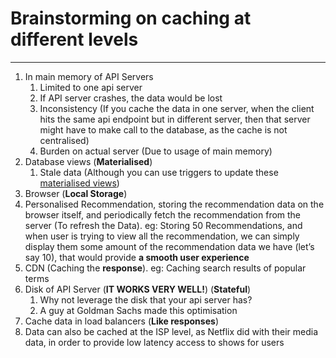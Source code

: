 # Brainstorming on caching at different levels

---

1. In main memory of API Servers
   1. Limited to one api server
   2. If API server crashes, the data would be lost
   3. Inconsistency (If you cache the data in one server, when the client hits the same api endpoint but in different server, then that server might have to make call to the database, as the cache is not centralised)
   4. Burden on actual server (Due to usage of main memory)
2. Database views (**Materialised**)
   1. Stale data (Although you can use triggers to update these [materialised views](https://www.notion.so/Brainstorming-on-caching-at-different-levels-9f5558df45b947ed99bbe69fa032c801?pvs=21))
3. Browser (**Local Storage**)
4. Personalised Recommendation, storing the recommendation data on the browser itself, and periodically fetch the recommendation from the server (To refresh the Data). eg: Storing 50 Recommendations, and when user is trying to view all the recommendation, we can simply display them some amount of the recommendation data we have (let’s say 10), that would provide **a smooth user experience**
5. CDN (Caching the **response**). eg: Caching search results of popular terms
6. Disk of API Server (**IT WORKS VERY WELL!**) (**Stateful**)
   1. Why not leverage the disk that your api server has?
   2. A guy at Goldman Sachs made this optimisation
7. Cache data in load balancers (**Like responses**)
8. Data can also be cached at the ISP level, as Netflix did with their media data, in order to provide low latency access to shows for users
